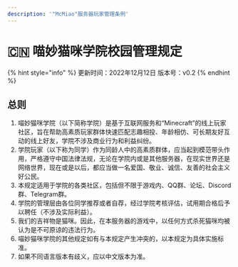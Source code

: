 ```yaml
---
description: '"McMiao"服务器玩家管理条例'
---
```


# 🇨🇳 喵妙猫咪学院校园管理规定

{% hint style="info" %}
更新时间：2022年12月12日 版本号：v0.2
{% endhint %}

## 总则

1. 喵妙猫咪学院（以下简称学院）是基于互联网服务和“Minecraft”的线上玩家社区，旨在帮助高素质玩家群体快速匹配志趣相投、年龄相仿、可长期友好互动的线上好友，学院不涉及商业行为和利益纠纷。
2. 学院玩家（以下称为同学）作为同龄人中的高素质群体，应当起到模范带头作用，严格遵守中国法律法规，无论在学院内或是其他服务器，在现实世界还是网络世界，现在或是以后，都应当做一名爱国、敬业、诚信、友善的社会主义好公民。
3. 本规定适用于学院的各类社区，包括但不限于游戏内、QQ群、论坛、Discord群、Telegram群。
4. 学院的管理层由各位同学推荐或者自荐，经过学院考核评估，试用期合格后予以聘任（不涉及实际利益）。
5. 我们的吉祥物是猫咪。因此，在本服务器的游戏中，以任何方式杀死猫咪均被认为是不可原谅的违法行为。
6. 喵妙猫咪学院的其他规定如有与本规定产生冲突的，以本规定为具体实施标准。
7. 如果不同语言版本有歧义，应以中文版本为准。
